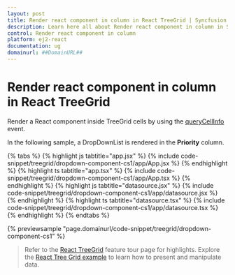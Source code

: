 ```yaml
---
layout: post
title: Render react component in column in React TreeGrid | Syncfusion
description: Learn here all about Render react component in column in Syncfusion React TreeGrid component of Syncfusion Essential JS 2 and more.
control: Render react component in column 
platform: ej2-react
documentation: ug
domainurl: ##DomainURL##
---
```


# Render react component in column in React TreeGrid

Render a React component inside TreeGrid cells by using the [queryCellInfo](https://ej2.syncfusion.com/react/documentation/api/treegrid/#querycellinfo) event.

In the following sample, a DropDownList is rendered in the **Priority** column.

{% tabs %}
{% highlight js tabtitle="app.jsx" %}
{% include code-snippet/treegrid/dropdown-component-cs1/app/App.jsx %}
{% endhighlight %}
{% highlight ts tabtitle="app.tsx" %}
{% include code-snippet/treegrid/dropdown-component-cs1/app/App.tsx %}
{% endhighlight %}
{% highlight js tabtitle="datasource.jsx" %}
{% include code-snippet/treegrid/dropdown-component-cs1/app/datasource.jsx %}
{% endhighlight %}
{% highlight ts tabtitle="datasource.tsx" %}
{% include code-snippet/treegrid/dropdown-component-cs1/app/datasource.tsx %}
{% endhighlight %}
{% endtabs %}

 {% previewsample "page.domainurl/code-snippet/treegrid/dropdown-component-cs1" %}

> Refer to the [React TreeGrid](https://www.syncfusion.com/react-ui-components/react-tree-grid) feature tour page for highlights. Explore the [React Tree Grid example](https://ej2.syncfusion.com/react/demos/#/material/treegrid/treegrid-overview) to learn how to present and manipulate data.